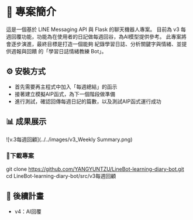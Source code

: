 # 📌 專案簡介
這是一個基於 LINE Messaging API 與 Flask 的聊天機器人專案。
目前為 v3 每週回覆功能，功能為在使用者的日記做每週回谷，為AI模型提供參考。
此專案將會逐步演進，最終目標是打造一個能夠 紀錄學習日誌、分析關鍵字與情緒、並提供週報與回饋 的「學習日誌情緒教練 Bot」。

## ⚙️ 安裝方式
- 首先需要再主程式中加入「每週總結」的函示
- 接著建立模擬AIP函式，為下一個階段做準備
- 進行測試，確認回傳每週日記的篇數，以及測試AIP函式運行成功

## 📊 成果展示
![v.3每週回顧](../../images/v3_Weekly Summary.png)  

### 🚀下載專案
git clone https://github.com/YANGYUNTZU/LineBot-learning-diary-bot.git  
cd LineBot-learning-diary-bot/src/v3每週回顧


## 📅 後續計畫
- v4：AI回覆
